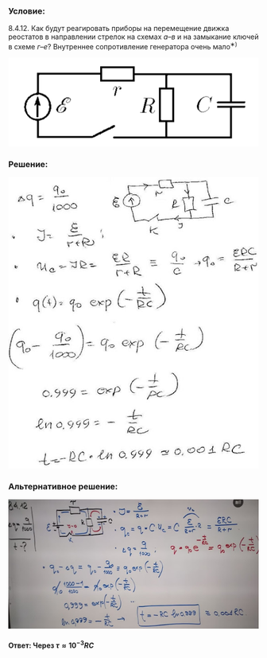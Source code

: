 ###  Условие:

$8.4.12.$ Как будут реагировать приборы на перемещение движка реостатов в направлении стрелок на схемах $а–в$ и на замыкание ключей в схеме $г–е$? Внутреннее сопротивление генератора очень мало$^{∗)}$

![К задаче $8.4.12$|507x179, 50%](../../img/8.4.12/8.4.12.png)

###  Решение:

![|551x640, 67%](../../img/8.4.12/1.jpg)

###  Альтернативное решение:

![|640x330, 67%](../../img/8.4.12/2.jpg)

#### Ответ: Через $\tau\approx 10^{−3}RC$